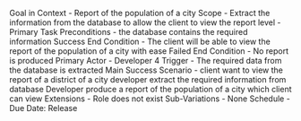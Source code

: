 Goal in Context - Report of the population of a city
Scope - Extract the information from the database to allow the client to view the report
level - Primary Task
Preconditions - the database contains the required information
Success End Condition - The client will be able to view the report of the population of a city with ease
Failed End Condition - No report is produced
Primary Actor - Developer 4
Trigger - The required data from the database is extracted
Main Success Scenario - client want to view the report of a district of a city
                        developer extract the required information from database
                        Developer produce a report of the population of a city which client can view
Extensions - Role does not exist
Sub-Variations - None
Schedule - Due Date: Release 
                